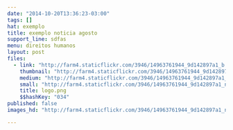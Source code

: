 ```yaml
---
date: "2014-10-20T13:36:23-03:00"
tags: []
hat: exemplo
title: exemplo noticia agosto
support_line: sdfas
menu: direitos humanos
layout: post
files:
  - link: "http://farm4.staticflickr.com/3946/14963761944_9d142897a1_b.jpg"
    thumbnail: "http://farm4.staticflickr.com/3946/14963761944_9d142897a1_t.jpg"
    medium: "http://farm4.staticflickr.com/3946/14963761944_9d142897a1_z.jpg"
    small: "http://farm4.staticflickr.com/3946/14963761944_9d142897a1_n.jpg"
    title: logo.png
    $$hashKey: "034"
published: false
images_hd: "http://farm4.staticflickr.com/3946/14963761944_9d142897a1_n.jpg"

---
```

